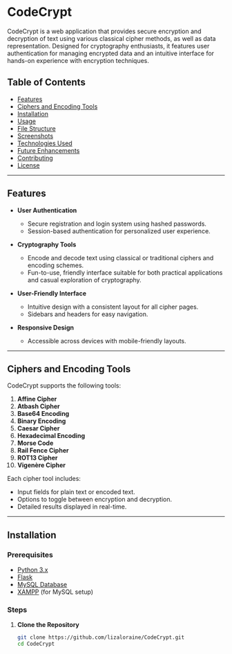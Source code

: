 # CodeCrypt
CodeCrypt is a web application that provides secure encryption and decryption of text using various classical cipher methods, as well as data representation. Designed for cryptography enthusiasts, it features user authentication for managing encrypted data and an intuitive interface for hands-on experience with encryption techniques.

## Table of Contents
- [Features](#features)
- [Ciphers and Encoding Tools](#ciphers-and-encoding-tools)
- [Installation](#installation)
- [Usage](#usage)
- [File Structure](#file-structure)
- [Screenshots](#screenshots)
- [Technologies Used](#technologies-used)
- [Future Enhancements](#future-enhancements)
- [Contributing](#contributing)
- [License](#license)

---

## Features
- **User Authentication**  
  - Secure registration and login system using hashed passwords.  
  - Session-based authentication for personalized user experience.  

- **Cryptography Tools**  
  - Encode and decode text using classical or traditional ciphers and encoding schemes.  
  - Fun-to-use, friendly interface suitable for both practical applications and casual exploration of cryptography.

- **User-Friendly Interface**  
  - Intuitive design with a consistent layout for all cipher pages.  
  - Sidebars and headers for easy navigation.  

- **Responsive Design**  
  - Accessible across devices with mobile-friendly layouts.  

---

## Ciphers and Encoding Tools
CodeCrypt supports the following tools:  
1. **Affine Cipher**  
2. **Atbash Cipher**  
3. **Base64 Encoding**  
4. **Binary Encoding**  
5. **Caesar Cipher**  
6. **Hexadecimal Encoding**  
7. **Morse Code**  
8. **Rail Fence Cipher**  
9. **ROT13 Cipher**  
10. **Vigenère Cipher**

Each cipher tool includes:  
- Input fields for plain text or encoded text.  
- Options to toggle between encryption and decryption.  
- Detailed results displayed in real-time.  

---

## Installation
### Prerequisites
- [Python 3.x](https://www.python.org/)
- [Flask](https://flask.palletsprojects.com/)
- [MySQL Database](https://www.mysql.com/)
- [XAMPP](https://www.apachefriends.org/) (for MySQL setup)

### Steps
1. **Clone the Repository**  
   ```bash
   git clone https://github.com/lizaloraine/CodeCrypt.git
   cd CodeCrypt


